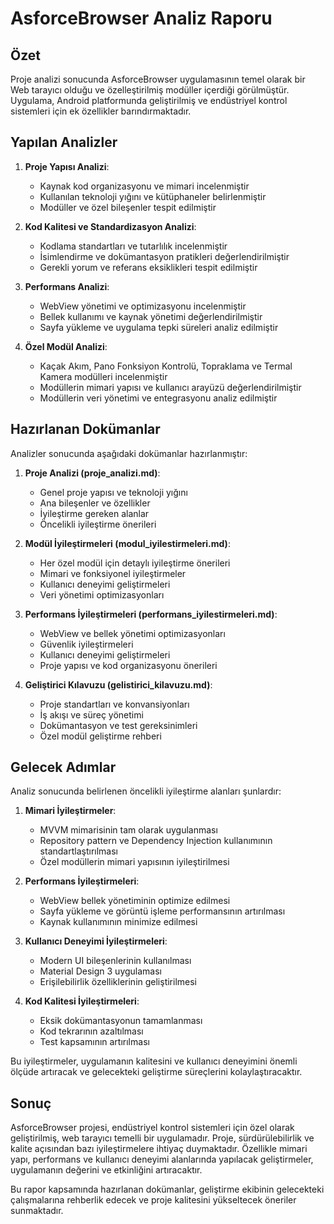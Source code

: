 # AsforceBrowser Analiz Raporu

## Özet

Proje analizi sonucunda AsforceBrowser uygulamasının temel olarak bir Web tarayıcı olduğu ve özelleştirilmiş modüller içerdiği görülmüştür. Uygulama, Android platformunda geliştirilmiş ve endüstriyel kontrol sistemleri için ek özellikler barındırmaktadır.

## Yapılan Analizler

1. **Proje Yapısı Analizi**:
   - Kaynak kod organizasyonu ve mimari incelenmiştir
   - Kullanılan teknoloji yığını ve kütüphaneler belirlenmiştir
   - Modüller ve özel bileşenler tespit edilmiştir

2. **Kod Kalitesi ve Standardizasyon Analizi**:
   - Kodlama standartları ve tutarlılık incelenmiştir
   - İsimlendirme ve dokümantasyon pratikleri değerlendirilmiştir
   - Gerekli yorum ve referans eksiklikleri tespit edilmiştir

3. **Performans Analizi**:
   - WebView yönetimi ve optimizasyonu incelenmiştir
   - Bellek kullanımı ve kaynak yönetimi değerlendirilmiştir
   - Sayfa yükleme ve uygulama tepki süreleri analiz edilmiştir

4. **Özel Modül Analizi**:
   - Kaçak Akım, Pano Fonksiyon Kontrolü, Topraklama ve Termal Kamera modülleri incelenmiştir
   - Modüllerin mimari yapısı ve kullanıcı arayüzü değerlendirilmiştir
   - Modüllerin veri yönetimi ve entegrasyonu analiz edilmiştir

## Hazırlanan Dokümanlar

Analizler sonucunda aşağıdaki dokümanlar hazırlanmıştır:

1. **Proje Analizi (proje_analizi.md)**:
   - Genel proje yapısı ve teknoloji yığını
   - Ana bileşenler ve özellikler
   - İyileştirme gereken alanlar
   - Öncelikli iyileştirme önerileri

2. **Modül İyileştirmeleri (modul_iyilestirmeleri.md)**:
   - Her özel modül için detaylı iyileştirme önerileri
   - Mimari ve fonksiyonel iyileştirmeler
   - Kullanıcı deneyimi geliştirmeleri
   - Veri yönetimi optimizasyonları

3. **Performans İyileştirmeleri (performans_iyilestirmeleri.md)**:
   - WebView ve bellek yönetimi optimizasyonları
   - Güvenlik iyileştirmeleri
   - Kullanıcı deneyimi geliştirmeleri
   - Proje yapısı ve kod organizasyonu önerileri

4. **Geliştirici Kılavuzu (gelistirici_kilavuzu.md)**:
   - Proje standartları ve konvansiyonları
   - İş akışı ve süreç yönetimi
   - Dokümantasyon ve test gereksinimleri
   - Özel modül geliştirme rehberi

## Gelecek Adımlar

Analiz sonucunda belirlenen öncelikli iyileştirme alanları şunlardır:

1. **Mimari İyileştirmeler**:
   - MVVM mimarisinin tam olarak uygulanması
   - Repository pattern ve Dependency Injection kullanımının standartlaştırılması
   - Özel modüllerin mimari yapısının iyileştirilmesi

2. **Performans İyileştirmeleri**:
   - WebView bellek yönetiminin optimize edilmesi
   - Sayfa yükleme ve görüntü işleme performansının artırılması
   - Kaynak kullanımının minimize edilmesi

3. **Kullanıcı Deneyimi İyileştirmeleri**:
   - Modern UI bileşenlerinin kullanılması
   - Material Design 3 uygulaması
   - Erişilebilirlik özelliklerinin geliştirilmesi

4. **Kod Kalitesi İyileştirmeleri**:
   - Eksik dokümantasyonun tamamlanması
   - Kod tekrarının azaltılması
   - Test kapsamının artırılması

Bu iyileştirmeler, uygulamanın kalitesini ve kullanıcı deneyimini önemli ölçüde artıracak ve gelecekteki geliştirme süreçlerini kolaylaştıracaktır.

## Sonuç

AsforceBrowser projesi, endüstriyel kontrol sistemleri için özel olarak geliştirilmiş, web tarayıcı temelli bir uygulamadır. Proje, sürdürülebilirlik ve kalite açısından bazı iyileştirmelere ihtiyaç duymaktadır. Özellikle mimari yapı, performans ve kullanıcı deneyimi alanlarında yapılacak geliştirmeler, uygulamanın değerini ve etkinliğini artıracaktır.

Bu rapor kapsamında hazırlanan dokümanlar, geliştirme ekibinin gelecekteki çalışmalarına rehberlik edecek ve proje kalitesini yükseltecek öneriler sunmaktadır.

